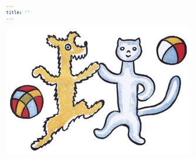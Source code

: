 ```yaml
---
title: ''
---
```


![povidani_o_pejskovi_a_kocicce_001](./resources/povidani_o_pejskovi_a_kocicce_001.jpg)
